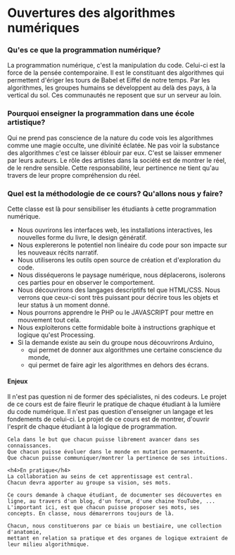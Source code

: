 <h1>Ouvertures des algorithmes numériques</h1>

<h3>Qu'es ce que la programmation numérique?</h3>
<p>
	La programmation numérique, c'est la manipulation du code.
	Celui-ci est la force de la pensée contemporaine.
	Il est le constituant des algorithmes qui permettent d'ériger
	les tours de Babel et Eiffel de notre temps.
	Par les algorithmes, les groupes humains se développent au delà des pays,
	à la vertical du sol. Ces communautés ne reposent que sur un serveur au loin.
</p>

<h3>Pourquoi enseigner la programmation dans une école artistique?</h3>
<p>
	Qui ne prend pas conscience de la nature du code vois les algorithmes
	comme une magie occulte, une divinité éclatée. Ne pas voir la substance des algorithmes
	c'est ce laisser éblouir par eux. C'est se laisser emmener par leurs auteurs.
	Le rôle des artistes dans la société est de montrer le réel, de le rendre sensible.
	Cette responsabilité, leur pertinence ne tient qu'au travers de leur propre compréhension du réel.
</p>

<h3>Quel est la méthodologie de ce cours? Qu'allons nous y faire?</h3>
<p>
	Cette classe est là pour sensibiliser les étudiants à cette programmation numérique.
	<ul>
		<li>Nous ouvrirons les interfaces web, les installations interactives, les nouvelles forme du livre, le design génératif.</li>
		<li>Nous explererons le potentiel non linéaire du code pour son impacte sur les nouveaux récits narratif.</li>
		<li>Nous utiliserons les outils open source de création et d'exploration du code.</li>
		<li>Nous disséquerons le paysage numérique, nous déplacerons, isolerons ces parties pour en observer​ le comportement.</li>
		<li>Nous découvrirons des langages descriptifs tel que HTML/CSS. Nous verrons que ceux-ci sont très puissant pour décrire tous les objets et leur status à un moment donné.</li>
		<li>Nous pourrons apprendre le PHP ou le JAVASCRIPT pour mettre en mouvement tout cela.</li>
		<li>Nous exploiterons cette formidable boite à instructions graphique et logique qu'est Processing.</li>
		<li>Si la demande existe au sein du groupe nous découvrirons Arduino, 
			<ul>
				<li>qui permet de donner aux algorithmes une certaine conscience du monde,</li> 
				<li>qui permet de faire agir les algorithmes en dehors des écrans.</li>
			</ul>
		</li>
	</ul>
	<h4>Enjeux</h4>
	Il n'est pas question ni de former des spécialistes, ni des codeurs. 
	Le projet de ce cours est de faire fleurir le pratique de chaque étudiant à la lumière du code numérique.
	Il n'est pas question d'enseigner un langage et les fondements de celui-ci. 
	Le projet de ce cours est de montrer, d'ouvrir l'esprit de chaque étudiant à la logique de programmation.
	
	Cela dans le but que chacun puisse librement avancer dans ses connaissances. 
	Que chacun puisse évoluer dans le monde en mutation permanente. 
	Que chacun puisse communiquer/montrer la pertinence de ses intuitions.
	
	<h4>En pratique</h4>
	La collaboration au seins de cet apprentissage est central. 
	Chacun devra apporter au groupe sa vision, ses mots. 

	Ce cours demande à chaque étudiant, de documenter ses découvertes en ligne, au travers d'un blog, d'un forum, d'une chaine YouTube, ... 
	L'important ici, est que chacun puisse proposer ses mots, ses concepts. En classe, nous démarerrons toujours de là.

	Chacun, nous constituerons par ce biais un bestiaire, une collection d'anatomie, 
	mettant en relation sa pratique et des organes de logique extraient de leur milieu algorithmique.
</p>
